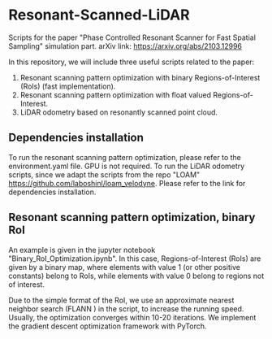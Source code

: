 # Resonant-Scanned-LiDAR
Scripts for the paper "Phase Controlled Resonant Scanner for Fast Spatial Sampling" simulation part.
arXiv link: https://arxiv.org/abs/2103.12996

In this repository, we will include three useful scripts related to the paper:
1. Resonant scanning pattern optimization with binary Regions-of-Interest (RoIs) (fast implementation).
2. Resonant scanning pattern optimization with float valued Regions-of-Interest.
3. LiDAR odometry based on resonantly scanned point cloud.

## Dependencies installation
To run the resonant scanning pattern optimization, please refer to the environment.yaml file. GPU is not required.
To run the LiDAR odometry scripts, since we adapt the scripts from the repo "LOAM" https://github.com/laboshinl/loam_velodyne. Please refer to the link for dependencies installation.

## Resonant scanning pattern optimization, binary RoI
An example is given in the jupyter notebook "Binary_RoI_Optimization.ipynb".
In this case, Regions-of-Interest (RoIs) are given by a binary map, where elements with value 1 (or other positive constants) belong to RoIs, while elements with value 0 belong to regions not of interest.

Due to the simple format of the RoI, we use an approximate nearest neighbor search (FLANN ) in the script, to increase the running speed. Usually, the optimization converges within 10-20 iterations. We implement the gradient descent optimization framework with PyTorch.


